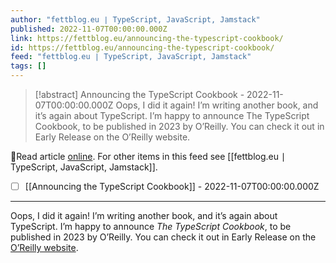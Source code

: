 ```yaml
---
author: "fettblog․eu ∣ TypeScript, JavaScript, Jamstack"
published: 2022-11-07T00:00:00.000Z
link: https://fettblog.eu/announcing-the-typescript-cookbook/
id: https://fettblog.eu/announcing-the-typescript-cookbook/
feed: "fettblog․eu ∣ TypeScript, JavaScript, Jamstack"
tags: []
---
```

> [!abstract] Announcing the TypeScript Cookbook - 2022-11-07T00:00:00.000Z
> Oops, I did it again! I’m writing another book, and it’s again about TypeScript. I’m happy to announce The TypeScript Cookbook, to be published in 2023 by O’Reilly. You can check it out in Early Release on the O’Reilly website.

🔗Read article [online](https://fettblog.eu/announcing-the-typescript-cookbook/). For other items in this feed see [[fettblog․eu ∣ TypeScript, JavaScript, Jamstack]].

- [ ] [[Announcing the TypeScript Cookbook]] - 2022-11-07T00:00:00.000Z
- - -
Oops, I did it again! I’m writing another book, and it’s again about TypeScript. I’m happy to announce _The TypeScript Cookbook_, to be published in 2023 by O’Reilly. You can check it out in Early Release on the [O’Reilly website](https://www.oreilly.com/library/view/typescript-cookbook/9781098136642/).
